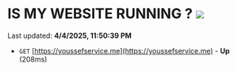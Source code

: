 # IS MY WEBSITE RUNNING ? [![](https://img.shields.io/static/v1?label=Sponsor&message=%E2%9D%A4&logo=GitHub&color=%23fe8e86)](https://github.com/sponsors/Youssef-Lehmam)

Last updated: **4/4/2025, 11:50:39 PM**

- `GET` [https://youssefservice.me](https://youssefservice.me) - **Up** (208ms)
